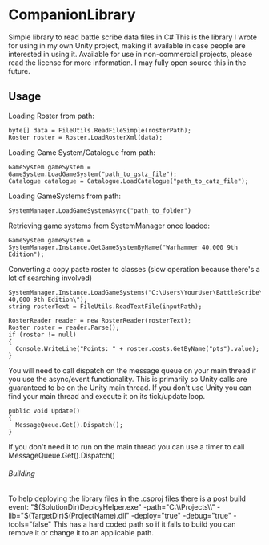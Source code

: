 # CompanionLibrary
Simple library to read battle scribe data files in C#
This is the library I wrote for using in my own Unity project, making it available in case people are interested in using it.
Available for use in non-commercial projects, please read the license for more information. I may fully open source this in the future.

## Usage
Loading Roster from path:
```
byte[] data = FileUtils.ReadFileSimple(rosterPath);
Roster roster = Roster.LoadRosterXml(data);
```

Loading Game System/Catalogue from path:
```
GameSystem gameSystem = GameSystem.LoadGameSystem("path_to_gstz_file");
Catalogue catalogue = Catalogue.LoadCatalogue("path_to_catz_file");
```

Loading GameSystems from path:
```
SystemManager.LoadGameSystemAsync("path_to_folder")
```

Retrieving game systems from SystemManager once loaded:
```
GameSystem gameSystem = SystemManager.Instance.GetGameSystemByName("Warhammer 40,000 9th Edition");
```

Converting a copy paste roster to classes (slow operation because there's a lot of searching involved)
```
SystemManager.Instance.LoadGameSystems("C:\Users\YourUser\BattleScribe\data\Warhammer 40,000 9th Edition\");
string rosterText = FileUtils.ReadTextFile(inputPath);

RosterReader reader = new RosterReader(rosterText);
Roster roster = reader.Parse();
if (roster != null)
{
  Console.WriteLine("Points: " + roster.costs.GetByName("pts").value);
}
```

You will need to call dispatch on the message queue on your main thread if you use the async/event functionality.
This is primarily so Unity calls are guaranteed to be on the Unity main thread. If you don't use Unity you can find your main thread and execute it on its tick/update loop.
```
public void Update()
{
  MessageQueue.Get().Dispatch();
}

```
If you don't need it to run on the main thread you can use a timer to call MessageQueue.Get().Dispatch()

###### Building
To help deploying the library files in the .csproj files there is a post build event:
"$(SolutionDir)DeployHelper.exe" -path="C:\\Projects\\" -lib="$(TargetDir)$(ProjectName).dll" -deploy="true" -debug="true" -tools="false"
This has a hard coded path so if it fails to build you can remove it or change it to an applicable path.
